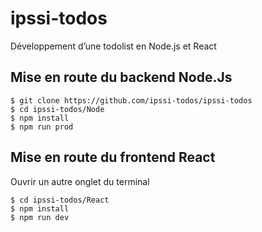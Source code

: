 # ipssi-todos

Développement d’une todolist en Node.js et React

## Mise en route du backend Node.Js

```
$ git clone https://github.com/ipssi-todos/ipssi-todos
$ cd ipssi-todos/Node
$ npm install
$ npm run prod
```

## Mise en route du frontend React
Ouvrir un autre onglet du terminal
```
$ cd ipssi-todos/React
$ npm install
$ npm run dev
```